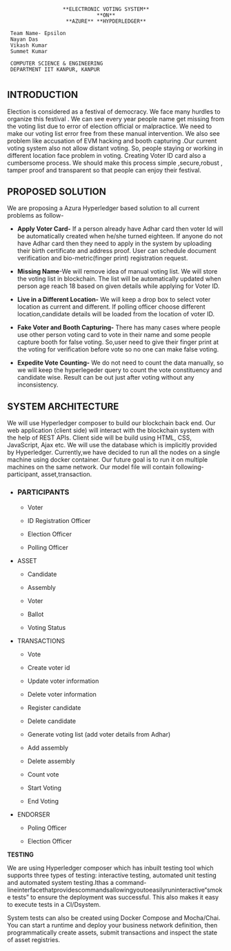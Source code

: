 
   
                      **ELECTRONIC VOTING SYSTEM** 
                                 **ON**
                       **AZURE** **HYPDERLEDGER**

     Team Name- Epsilon
     Nayan Das
     Vikash Kumar
     Summet Kumar

     COMPUTER SCIENCE & ENGINEERING 
     DEPARTMENT IIT KANPUR, KANPUR
 
#   
      

## INTRODUCTION

Election is considered as a festival of democracy. We face many hurdles to organize this festival . We can see every year people name get missing from the voting list due to error of election official or malpractice. We need to make our voting list error free from these manual intervention. We also see problem like accusation of EVM hacking and booth capturing .Our current voting system also not allow distant voting. So, people staying or working in different location face problem in voting. Creating Voter ID card also a cumbersome process. We should make this process simple ,secure,robust , tamper proof and transparent so that people can enjoy their festival.

  

## PROPOSED SOLUTION

We are proposing a Azura Hyperledger based solution to all current problems as follow-

-   **Apply Voter Card-** If a person already have Adhar card then voter Id will be automatically created when he/she turned eighteen. If anyone do not have Adhar card then they need to apply in the system by uploading their birth certificate and address proof. User can schedule document verification and bio-metric(finger print) registration request.
    
-   **Missing Name**-We will remove idea of manual voting list. We will store the voting list in blockchain. The list will be automatically updated when person age reach 18 based on given details while applying for Voter ID.
    
-   **Live in a Different Location-**  We will keep a drop box to select voter location as current and different. If polling officer choose different location,candidate details  will be loaded from the location of voter ID.
    
-   **Fake Voter and Booth Capturing-** There has many cases where people use other person voting card to vote in their name and some people capture booth for false voting. So,user need to give their finger print at the voting for verification before vote so no one can make false voting.
    
-   **Expedite Vote Counting-** We do not need to count the data manually, so we will keep the hyperlegeder query to count the vote constituency and candidate wise. Result can be out just after voting without any inconsistency.
    

## SYSTEM ARCHITECTURE

We will use Hyperledger composer to build our blockchain back end. Our web application (client side) will interact with the blockchain system with the help of REST APIs. Client side will be build using HTML, CSS, JavaScript, Ajax etc. We will use the database which is implicitly provided by Hyperledger. Currently,we have decided to run all the nodes on a single machine using docker container. Our future goal is to run it on multiple machines on the same network. Our model file will contain following- participant, asset,transaction.

-   ### PARTICIPANTS
    
    -   Voter
        
    -   ID Registration Officer
        
    -   Election Officer
        
    -   Polling Officer
        

  

-   ASSET
    
    -   Candidate
        
    -   Assembly
        
    -   Voter
        
    -   Ballot
        
    -   Voting Status
        
    
-   TRANSACTIONS
    
    -   Vote
        
    -   Create voter id
        
    -   Update voter information
        
    -   Delete voter information
        
    -   Register candidate
        
    -   Delete candidate
        
    -   Generate voting list (add voter details from Adhar)
        
    -   Add assembly
        
    -   Delete assembly
        
    -   Count vote
        
    -   Start Voting
        
    -   End Voting
        

  

-   ENDORSER
    
    -   Poling Officer
        
    -   Election Officer
        

  

  

**TESTING**

We are using Hyperledger composer which has inbuilt testing tool which supports three types of testing: interactive testing, automated unit testing and automated system testing.Ithas a command-lineinterfacethatprovidescommandsallowingyoutoeasilyruninteractive“smoke tests” to ensure the deployment was successful. This also makes it easy to execute tests in a CI/Dsystem.

System tests can also be created using Docker Compose and Mocha/Chai. You can start a runtime and deploy your business network definition, then programmatically create assets, submit transactions and inspect the state of asset registries.

